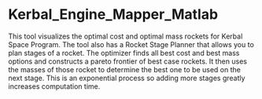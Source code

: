 # Kerbal_Engine_Mapper_Matlab
This tool visualizes the optimal cost and optimal mass rockets for Kerbal Space Program.  The tool also has a Rocket Stage Planner that allows you to plan stages of a rocket.  The optimizer finds all best cost and best mass options and constructs a pareto frontier of best case rockets.  It then uses the masses of those rocket to determine the best one to be used on the next stage.  This is an exponential process so adding more stages greatly increases computation time.
